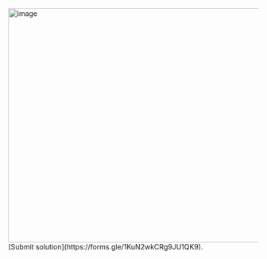 <img width="981" height="472" alt="image" src="https://github.com/user-attachments/assets/e8e12d92-e80e-4c96-bc22-b715c4eb8b5e" />
[Submit solution](https://forms.gle/1KuN2wkCRg9JU1QK9).
